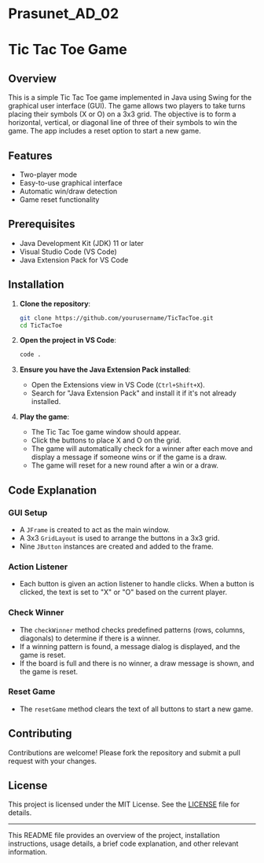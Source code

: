# Prasunet_AD_02


# Tic Tac Toe Game

## Overview

This is a simple Tic Tac Toe game implemented in Java using Swing for the graphical user interface (GUI). The game allows two players to take turns placing their symbols (X or O) on a 3x3 grid. The objective is to form a horizontal, vertical, or diagonal line of three of their symbols to win the game. The app includes a reset option to start a new game.

## Features

- Two-player mode
- Easy-to-use graphical interface
- Automatic win/draw detection
- Game reset functionality

## Prerequisites

- Java Development Kit (JDK) 11 or later
- Visual Studio Code (VS Code)
- Java Extension Pack for VS Code

## Installation

1. **Clone the repository**:
   ```sh
   git clone https://github.com/yourusername/TicTacToe.git
   cd TicTacToe
   ```

2. **Open the project in VS Code**:
   ```sh
   code .
   ```

3. **Ensure you have the Java Extension Pack installed**:
   - Open the Extensions view in VS Code (`Ctrl+Shift+X`).
   - Search for "Java Extension Pack" and install it if it's not already installed.

4. **Play the game**:
   - The Tic Tac Toe game window should appear.
   - Click the buttons to place X and O on the grid.
   - The game will automatically check for a winner after each move and display a message if someone wins or if the game is a draw.
   - The game will reset for a new round after a win or a draw.

## Code Explanation

### GUI Setup

- A `JFrame` is created to act as the main window.
- A 3x3 `GridLayout` is used to arrange the buttons in a 3x3 grid.
- Nine `JButton` instances are created and added to the frame.

### Action Listener

- Each button is given an action listener to handle clicks. When a button is clicked, the text is set to "X" or "O" based on the current player.

### Check Winner

- The `checkWinner` method checks predefined patterns (rows, columns, diagonals) to determine if there is a winner.
- If a winning pattern is found, a message dialog is displayed, and the game is reset.
- If the board is full and there is no winner, a draw message is shown, and the game is reset.

### Reset Game

- The `resetGame` method clears the text of all buttons to start a new game.

## Contributing

Contributions are welcome! Please fork the repository and submit a pull request with your changes.

## License

This project is licensed under the MIT License. See the [LICENSE](LICENSE) file for details.



---
This README file provides an overview of the project, installation instructions, usage details, a brief code explanation, and other relevant information.
